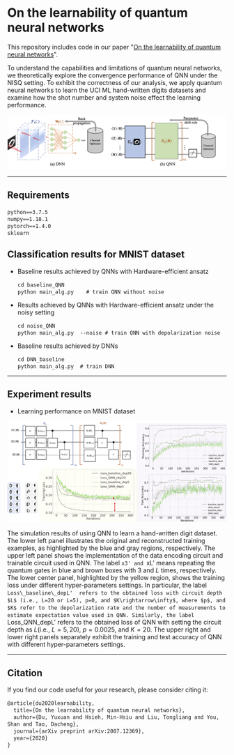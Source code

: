 # On the learnability of quantum neural networks
This repository includes code in our paper "[On the learnability of quantum neural networks](https://arxiv.org/abs/2007.12369)".

To understand the capabilities and limitations of quantum neural networks, we theoretically explore the convergence performance of QNN under the NISQ setting. To exhibit the correctness of our analysis, we apply quantum neural networks to learn the UCI ML hand-written digits datasets and examine how the shot number and system noise effect the learning performance.  

![](assests/QNN_DNN.png)

---

## Requirements
```
python==3.7.5
numpy==1.18.1
pytorch==1.4.0
sklearn
```

## Classification results for MNIST dataset
* Baseline results achieved by QNNs with Hardware-efficient ansatz
  ```shell
  cd baseline_QNN
  python main_alg.py    # train QNN without noise
  ```

* Results achieved by QNNs with Hardware-efficient ansatz under the noisy setting
  ```shell
  cd noise_QNN
  python main_alg.py  --noise # train QNN with depolarization noise
  ```
 
* Baseline results achieved by DNNs
  ```shell
  cd DNN_baseline
  python main_alg.py  # train DNN 
  ```
---
## Experiment results
* Learning performance on MNIST dataset

![](assests/All_sim.png)

The simulation results of using QNN to learn a  hand-written digit  dataset. The lower left panel  illustrates the original and reconstructed training examples, as highlighted by the blue and gray regions, respectively. The upper left panel shows the implementation of the data encoding circuit and trainable circuit used in QNN. The label `x3' and `xL' means repeating the quantum gates in blue and brown boxes with 3 and $L$ times, respectively. The lower center panel, highlighted by the yellow region, shows the training loss under different hyper-parameters settings. In particular, the label `Loss\_baseline\_depL'  refers to the obtained loss with circuit depth $L$ (i.e., L=20 or L=5), p=0, and $K\rightarrow\infty$, where $p$, and $K$ refer to the depolarization rate and the number of measurements to estimate expectation value used in QNN. Similarly, the label `Loss\_QNN\_depL' refers to the obtained loss of QNN with setting the circuit depth as $L$(i.e., $L=5,20$),  $p=0.0025$, and $K=20$.  The upper right and lower right panels separately exhibit the training and test accuracy of QNN with different hyper-parameters settings. 
 
---

## Citation
If you find our code useful for your research, please consider citing it:
```
@article{du2020learnability,
  title={On the learnability of quantum neural networks},
  author={Du, Yuxuan and Hsieh, Min-Hsiu and Liu, Tongliang and You, Shan and Tao, Dacheng},
  journal={arXiv preprint arXiv:2007.12369},
  year={2020}
}
```
